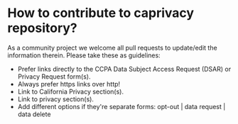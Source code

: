 # How to contribute to caprivacy repository?

As a community project we welcome all pull requests to update/edit the information therein. Please take these as guidelines:

* Prefer links directly to the CCPA Data Subject Access Request (DSAR) or Privacy Request form(s).
* Always prefer https links over http!
* Link to California Privacy section(s).
* Link to privacy section(s).
* Add different options if they're separate forms: opt-out | data request | data delete
